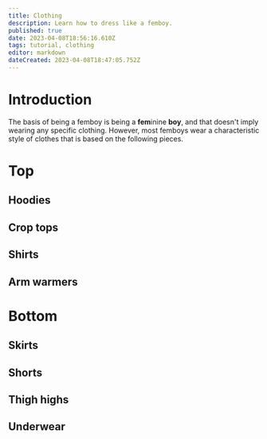 ```yaml
---
title: Clothing
description: Learn how to dress like a femboy.
published: true
date: 2023-04-08T18:56:16.610Z
tags: tutorial, clothing
editor: markdown
dateCreated: 2023-04-08T18:47:05.752Z
---
```


# Introduction

The basis of being a femboy is being a **fem**inine **boy**, and that doesn't imply wearing any specific clothing. However, most femboys wear a characteristic style of clothes that is based on the following pieces.

# Top
## Hoodies
## Crop tops
## Shirts
## Arm warmers

# Bottom
## Skirts
## Shorts
## Thigh highs
## Underwear